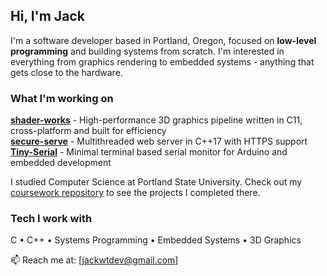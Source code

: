 ## Hi, I'm Jack

I'm a software developer based in Portland, Oregon, focused on **low-level programming** and building systems from scratch. I'm interested in everything from graphics rendering to embedded systems - anything that gets close to the hardware.

### What I'm working on

**[shader-works](https://github.com/jackwthake/shader-works)** - High-performance 3D graphics pipeline written in C11, cross-platform and built for efficiency  
**[secure-serve](https://github.com/jackwthake/secure-serve)** - Multithreaded web server in C++17 with HTTPS support  
**[Tiny-Serial](https://github.com/jackwthake/tiny-Serial)** - Minimal terminal based serial monitor for Arduino and embedded development

I studied Computer Science at Portland State University. Check out my [coursework repository](https://github.com/jackwthake/psu-computer-science) to see the projects I completed there.

### Tech I work with
C • C++ • Systems Programming • Embedded Systems • 3D Graphics

📫 Reach me at: [jackwtdev@gmail.com]
